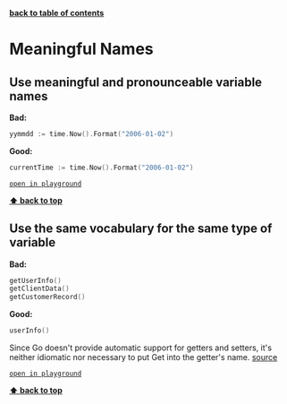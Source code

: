 **[back to table of contents](README.md)**

# Meaningful Names

## Use meaningful and pronounceable variable names

**Bad:**

```go
yymmdd := time.Now().Format("2006-01-02")
```

**Good:**

```go
currentTime := time.Now().Format("2006-01-02")
```

[`open in playground`](https://play.golang.org/p/3RJt_QkclwO)

**[⬆ back to top](#meaningful-names)**

## Use the same vocabulary for the same type of variable

**Bad:**

```go
getUserInfo()
getClientData()
getCustomerRecord()
```

**Good:**

```go
userInfo()
```

Since Go doesn't provide automatic support for getters and setters, it's neither idiomatic nor necessary to put Get into the getter's name. [source](https://golang.org/doc/effective_go.html#Getters)

[`open in playground`](https://play.golang.org/p/kUAhNQdCx-j)

**[⬆ back to top](#meaningful-names)**
